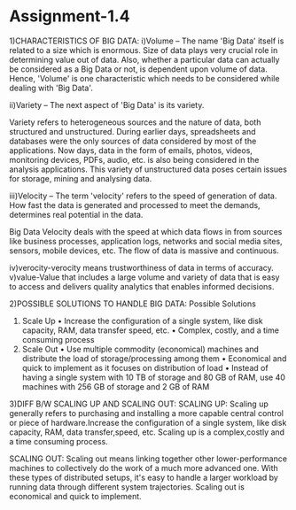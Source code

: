 # Assignment-1.4
1)CHARACTERISTICS OF BIG DATA:
i)Volume – The name 'Big Data' itself is related to a size which is enormous. Size of data plays very crucial role in determining value out of data. Also, whether a particular data can actually be considered as a Big Data or not, is dependent upon volume of data. Hence, 'Volume' is one characteristic which needs to be considered while dealing with 'Big Data'.

ii)Variety – The next aspect of 'Big Data' is its variety.

Variety refers to heterogeneous sources and the nature of data, both structured and unstructured. During earlier days, spreadsheets and databases were the only sources of data considered by most of the applications. Now days, data in the form of emails, photos, videos, monitoring devices, PDFs, audio, etc. is also being considered in the analysis applications. This variety of unstructured data poses certain issues for storage, mining and analysing data.

iii)Velocity – The term 'velocity' refers to the speed of generation of data. How fast the data is generated and processed to meet the demands, determines real potential in the data.

Big Data Velocity deals with the speed at which data flows in from sources like business processes, application logs, networks and social media sites, sensors, mobile devices, etc. The flow of data is massive and continuous.

iv)verocity-verocity means trustworthiness of data in terms of accuracy.
v)value-Value that includes a large volume and variety of data that is easy to access and delivers quality analytics that enables informed decisions. 

2)POSSIBLE SOLUTIONS TO HANDLE BIG DATA:
Possible Solutions
1. Scale Up
• Increase the configuration of a single system, like disk capacity, RAM, data transfer
speed, etc.
• Complex, costly, and a time consuming process
2. Scale Out
• Use multiple commodity (economical) machines and distribute the load of
storage/processing among them
• Economical and quick to implement as it focuses on distribution of load
• Instead of having a single system with 10 TB of storage and 80 GB of RAM, use 40 machines with 256 GB of storage and 2 GB of RAM

3)DIFF B/W SCALING UP AND SCALING OUT:
SCALING UP:
Scaling up generally refers to purchasing and installing a more capable central control or piece of hardware.Increase the configuration of a single system, like disk capacity, RAM, data transfer,speed, etc.
Scaling up is a complex,costly and a time consuming process.

SCALING OUT:
 Scaling out means linking together other lower-performance machines to collectively do the work of a much more advanced one. With these types of distributed setups, it's easy to handle a larger workload by running data through different system trajectories.
 Scaling out is economical and quick to implement.
